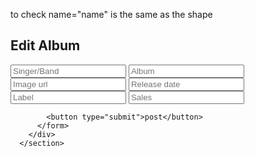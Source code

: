 to check name="name" is the same as the shape
 
 <section id="edit">
        <div class="form">
          <h2>Edit Album</h2>
          <form class="edit-form" @submit=${onSubmit}>
            <input type="text" name="singer" id="album-singer" placeholder="Singer/Band" .value="${item.singer}" />
            <input type="text" name="album" id="album-album" placeholder="Album" .value="${item.album}"/>
            <input type="text" name="imageUrl" id="album-img" placeholder="Image url" .value="${item.imageUrl}" />
            <input type="text" name="release" id="album-release" placeholder="Release date" .value="${item.release}" />
            <input type="text" name="label" id="album-label" placeholder="Label" .value="${item.label}" />
            <input type="text" name="sales" id="album-sales" placeholder="Sales" .value="${item.sales}"/>

            <button type="submit">post</button>
          </form>
        </div>
      </section>